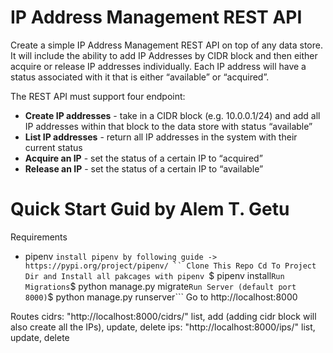 # IP Address Management REST API

Create a simple IP Address Management REST API on top of any data store. It will include the ability to add IP Addresses by CIDR block and then either acquire or release IP addresses individually. Each IP address will have a status associated with it that is either “available” or “acquired”.

The REST API must support four endpoint:

- **Create IP addresses** - take in a CIDR block (e.g. 10.0.0.1/24) and add all IP addresses within that block to the data store with status “available”
- **List IP addresses** - return all IP addresses in the system with their current status
- **Acquire an IP** - set the status of a certain IP to “acquired”
- **Release an IP** - set the status of a certain IP to “available”

# Quick Start Guid by Alem T. Getu

Requirements

- pipenv
  ` install pipenv by following guide -> https://pypi.org/project/pipenv/ `` Clone This Repo Cd To Project Dir and Install all pakcages with pipenv  `\$ pipenv install`Run Migrations`\$ python manage.py migrate`Run Server (default port 8000)`\$ python manage.py runserver```
  Go to http://localhost:8000

Routes
cidrs: "http://localhost:8000/cidrs/" list, add (adding cidr block will also create all the IPs), update, delete
ips: "http://localhost:8000/ips/" list, update, delete
